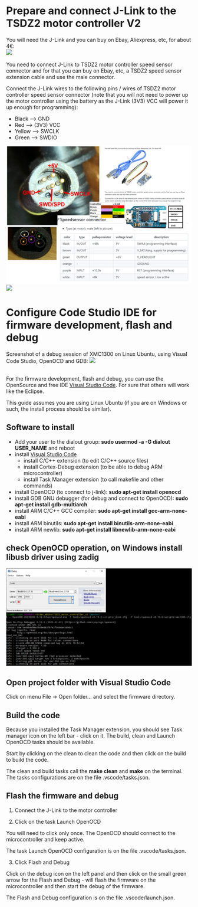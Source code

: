 # Prepare and connect J-Link to the TSDZ2 motor controller V2

You will need the J-Link and you can buy on Ebay, Aliexpress, etc, for about 4€:<br>
![](jlink.jpg)

You need to connect J-Link to TSDZ2 motor controller speed sensor connector and for that you can buy on Ebay, etc, a TSDZ2 speed sensor extension cable and use the male connector.

Connect the J-Link wires to the following pins / wires of TSDZ2 motor controller speed sensor connector (note that you will not need to power up the motor controller using the battery as the J-Link (3V3) VCC will power it up enough for programming):<br> 
* Black --> GND
* Red --> (3V3) VCC
* Yellow --> SWCLK
* Green --> SWDIO

![](TSDZ2_display_connector.png)
<br>
![](connection_photo.png)

# Configure Code Studio IDE for firmware development, flash and debug

Screenshot of a debug session of XMC1300 on Linux Ubuntu, using Visual Code Studio, OpenOCD and GDB:
![](flash_debug.png)
<br>
<br>

For the firmware development, flash and debug, you can use the OpenSource and free IDE [Visual Studio Code](https://code.visualstudio.com/). For sure that others will work like the Eclipse.

This guide assumes you are using Linux Ubuntu (if you are on Windows or such, the install process should be similar).

## Software to install

- Add your user to the dialout group: __sudo usermod -a -G dialout USER_NAME__ and reboot
- install [Visual Studio Code](https://code.visualstudio.com/)
  - install C/C++ extension (to edit C/C++ source files)
  - install Cortex-Debug extension (to be able to debug ARM microcontroller)
  - install Task Manager extension (to call makefile and other commands)
- install OpenOCD (to connect to j-link): __sudo apt-get install openocd__
- install GDB GNU debugger (for debug and connect to OpenOCD): __sudo apt-get install gdb-multiarch__
- install ARM C/C++ GCC compiler: __sudo apt-get install gcc-arm-none-eabi__
- install ARM binutils: __sudo apt-get install binutils-arm-none-eabi__
- install ARM newlib: __sudo apt-get install libnewlib-arm-none-eabi__

## check OpenOCD operation, on Windows install libusb driver using zadig


![](V2_connection_openocd.png)

## Open project folder with Visual Studio Code

Click on menu File -> Open folder... and select the firmware directory.

## Build the code

Because you installed the Task Manager extension, you should see Task manager icon on the left bar - click on it. The build, clean and Launch OpenOCD tasks should be available.

Start by clicking on the clean to clean the code and then click on the build to build the code.

The clean and build tasks call the __make clean__ and __make__ on the terminal. The tasks configurations are on the file .vscode/tasks.json.

## Flash the firmware and debug

1. Connect the J-Link to the motor controller

2. Click on the task Launch OpenOCD

You will need to click only once. The OpenOCD should connect to the microcontroller and keep active.

The task Launch OpenOCD configuration is on the file .vscode/tasks.json.

3. Click Flash and Debug

Click on the debug icon on the left panel and then click on the small green arrow for the Flash and Debug - will flash the firmware on the microcontroller and then start the debug of the firmware.

The Flash and Debug configuration is on the file .vscode/launch.json.
